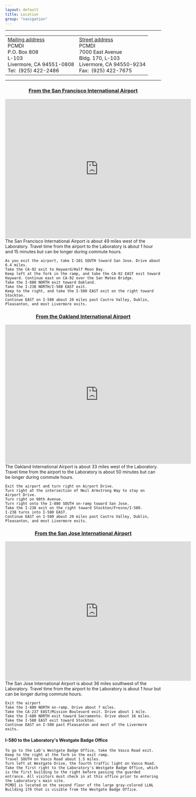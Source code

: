 ```yaml
---
layout: default
title: Location
group: "navigation"
---
```


----

<center> 
    <table border="0" cellpadding="7" cellspacing="14"> 
      <tbody> 
        <tr>
          <td align="left"><u>Mailing address</u><br> 
            PCMDI<br> 
            P.O. Box 808<br> 
            L-103<br> 
            Livermore, CA 94551-0808<br> 
            Tel:&nbsp; (925) 422-2486</td> 
          <td><u>Street address</u><br> 
            PCMDI<br> 
            7000 East Avenue<br> 
            Bldg. 170, L-103 <br> 
            Livermore, CA 94550-9234<br> 
            Fax:&nbsp; (925) 422-7675</td> 
        </tr> 
      </tbody> 
     </table> 
</center>

----

<center>

<h3><a href="https://goo.gl/maps/79zpKjhAZHR2">From the San Francisco International Airport</a></h3>

</center>

<center><iframe id="sfmap" src="https://www.google.com/maps/embed?pb=!1m28!1m12!1m3!1d404126.5437044654!2d-122.36492724937877!3d37.69059463219267!2m3!1f0!2f0!3f0!3m2!1i1024!2i768!4f13.1!4m13!3e6!4m5!1s0x808f778c55555555%3A0xa4f25c571acded3f!2sSan+Francisco+International+Airport+(SFO)%2C+San+Francisco%2C+CA+94128!3m2!1d37.6213129!2d-122.3789554!4m5!1s0x808fde1cf96c9a41%3A0xf7e280030f00ed38!2sLawrence+Livermore+National+Laboratory%2C+East+Avenue%2C+Livermore%2C+CA!3m2!1d37.6876861!2d-121.706457!5e0!3m2!1sen!2sus!4v1469024731684" width="600" height="450" frameborder="0" style="border:0" allowfullscreen></iframe></center>
The San Francisco International Airport is about 49 miles west of the Laboratory. Travel time from the airport to the Laboratory is about 1 hour and 15 minutes but can be longer during commute hours.

    As you exit the airport, take I-101 SOUTH toward San Jose. Drive about 6.4 miles. 
    Take the CA-92 exit to Hayward/Half Moon Bay. 
    Keep left at the fork in the ramp, and take the CA-92 EAST exit toward Hayward. Continue east on CA-92 over the San Mateo Bridge.
    Take the I-880 NORTH exit toward Oakland.
    Take the I-238 NORTH/I-580 EAST exit. 
    Keep to the right, and take the I-580 EAST exit on the right toward Stockton.
    Continue EAST on I-580 about 20 miles past Castro Valley, Dublin, Pleasanton, and most Livermore exits. 

  
<center><h3><a href="https://goo.gl/maps/qWSp63gV5WC2">From the Oakland International Airport</a></h3></center>

<center><iframe id="oklmap" src="https://www.google.com/maps/embed?pb=!1m24!1m8!1m3!1d404126.5438799022!2d-122.3649272!3d37.6905946!3m2!1i1024!2i768!4f13.1!4m13!3e6!4m5!1s0x808f845402c0a641%3A0xb0630c0f03017460!2sOakland+International+Airport%2C+Airport+Drive%2C+Oakland%2C+CA!3m2!1d37.7125689!2d-122.21974279999999!4m5!1s0x808fde1cf96c9a41%3A0xf7e280030f00ed38!2sLawrence+Livermore+National+Laboratory%2C+East+Avenue%2C+Livermore%2C+CA!3m2!1d37.6876861!2d-121.706457!5e0!3m2!1sen!2sus!4v1469025403081" width="600" height="450" frameborder="0" style="border:0" allowfullscreen></iframe></center>
The Oakland International Airport is about 33 miles west of the Laboratory. Travel time from the airport to the Laboratory is about 50 minutes but can be longer during commute hours.

    Exit the airport and turn right on Airport Drive. 
    Turn right at the intersection of Neil Armstrong Way to stay on Airport Drive.
    Turn right on 98th Avenue. 
    Turn right onto the I-880 SOUTH on-ramp toward San Jose.
    Take the I-238 exit on the right toward Stockton/Fresno/I-580.
    I-238 turns into I-580 EAST. 
    Continue EAST on I-580 about 20 miles past Castro Valley, Dublin, Pleasanton, and most Livermore exits. 

<center><h3><a href="https://goo.gl/maps/nVDpxPpPvk12">From the San Jose International Airport</a></h3></center>
<center><iframe id="sjmap" src="https://www.google.com/maps/embed?pb=!1m28!1m12!1m3!1d346788.15256868565!2d-122.19242796336904!3d37.258302844839726!2m3!1f0!2f0!3f0!3m2!1i1024!2i768!4f13.1!4m13!3e6!4m5!1s0x808fcbc3fab3c59b%3A0xbcfa443f6df67e3e!2sMineta+San+Jos%C3%A9+International+Airport%2C+Airport+Boulevard%2C+San+Jose%2C+CA!3m2!1d37.3639472!2d-121.92893749999999!4m5!1s0x808fde1cf96c9a41%3A0xf7e280030f00ed38!2sLawrence+Livermore+National+Laboratory%2C+East+Avenue%2C+Livermore%2C+CA!3m2!1d37.6876861!2d-121.706457!5e0!3m2!1sen!2sus!4v1469026124705" width="600" height="450" frameborder="0" style="border:0" allowfullscreen></iframe></center>
The San Jose International Airport is about 36 miles southwest of the Laboratory. Travel time from the airport to the Laboratory is about 1 hour but can be longer during commute hours. 

    Exit the airport
    Take the I-880 NORTH on-ramp. Drive about 7 miles. 
    Take the CA-237 EAST/Mission Boulevard exit. Drive about 1 mile.
    Take the I-680 NORTH exit toward Sacramento. Drive about 16 miles.
    Take the I-580 EAST exit toward Stockton.
    Continue EAST on I-580 past Pleasanton and most of the Livermore exits. 

#### I-580 to the Laboratory's Westgate Badge Office

    To go to the Lab's Westgate Badge Office, take the Vasco Road exit. Keep to the right at the fork in the exit ramp. 
    Travel SOUTH on Vasco Road about 1.5 miles.
    Turn left at Westgate Drive, the fourth traffic light on Vasco Road.
    Take the first right to the Laboratory's Westgate Badge Office, which is the first building to the right before passing the guarded entrance. All visitors must check in at this office prior to entering the Laboratory's main site.
    PCMDI is located on the second floor of the large gray-colored LLNL Building 170 that is visible from the Westgate Badge Office.



<script>

if (screen.width < 650){

    document.getElementById("sfmap").src="https://www.google.com/maps/embed?pb=!1m28!1m12!1m3!1d808269.8513667781!2d-122.64880997732568!3d37.689056512109126!2m3!1f0!2f0!3f0!3m2!1i1024!2i768!4f13.1!4m13!3e6!4m5!1s0x808f778c55555555%3A0xa4f25c571acded3f!2sSan+Francisco+International+Airport+(SFO)%2C+San+Francisco%2C+CA+94128!3m2!1d37.6213129!2d-122.3789554!4m5!1s0x808fde1cf96c9a41%3A0xf7e280030f00ed38!2sLawrence+Livermore+National+Laboratory%2C+East+Avenue%2C+Livermore%2C+CA!3m2!1d37.6876861!2d-121.706457!5e0!3m2!1sen!2sus!4v1469027601592";
    document.getElementById("sfmap").style.width="400px";
    document.getElementById("sfmap").style.height="300px";
}


</script>
